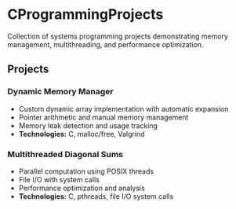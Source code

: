 # CProgrammingProjects
Collection of systems programming projects demonstrating memory management, multithreading, and performance optimization.

## Projects

### Dynamic Memory Manager
- Custom dynamic array implementation with automatic expansion
- Pointer arithmetic and manual memory management
- Memory leak detection and usage tracking
- **Technologies:** C, malloc/free, Valgrind

### Multithreaded Diagonal Sums
- Parallel computation using POSIX threads
- File I/O with system calls
- Performance optimization and analysis
- **Technologies:** C, pthreads, file I/O system calls